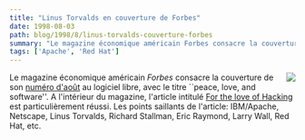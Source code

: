 ```yaml
---
title: "Linus Torvalds en couverture de Forbes"
date: 1998-08-03
path: blog/1998/8/linus-torvalds-couverture-forbes
summary: "Le magazine économique américain Forbes consacre la couverture de son numéro d'août au logiciel libre, avec le titre ``peace, love, and software''."
tags: ['Apache', 'Red Hat']
---
```


<P>
<IMG ALIGN="right" SRC="http://www.forbes.com/Forbes/98/0810/gifs/coversm.jpg"> Le magazine économique américain
<EM>Forbes</EM> consacre la couverture de son <A HREF="http://www.forbes.com/Forbes/98/0810/">numéro
d'août</A> au logiciel libre, avec le titre ``peace, love,
and software''. A l'intérieur du magazine, l'article intitulé <A HREF="http://www.forbes.com/forbes/98/0810/6209094a.htm">For the love
of Hacking</A> est particulièrement réussi. Les points saillants de
l'article: IBM/Apache, Netscape, Linus Torvalds, Richard Stallman,
Eric Raymond, Larry Wall, Red Hat, etc.
</P>


